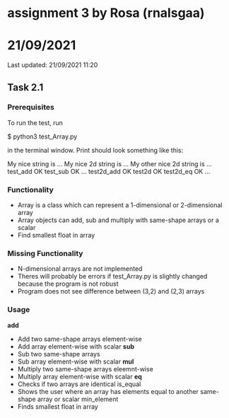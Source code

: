 # assignment 3 by Rosa (rnalsgaa)
# 21/09/2021

Last updated: 21/09/2021 11:20

## Task 2.1

### Prerequisites

To run the test, run

  $ python3 test_Array.py

in the terminal window. Print should look something like this:
  
  My nice string is ...
  My nice 2d string is ...
  My other nice 2d string is ...
  test_add OK
  test_sub OK
  ...
  test2d_add OK
  test2d OK
  test2d_eq OK
  ...

### Functionality

- Array is a class which can represent a 1-dimensional or 2-dimensional array
- Array objects can add, sub and multiply with same-shape arrays or a scalar
- Find smallest float in array

### Missing Functionality

- N-dimensional arrays are not implemented
- Theres will probably be errors if test_Array.py is slightly changed 
  because the program is not robust
- Program does not see difference between (3,2) and (2,3) arrays

### Usage

__add__
- Add two same-shape arrays element-wise
- Add array element-wise with scalar
__sub__
- Sub two same-shape arrays
- Sub array element-wise with scalar
__mul__
- Multiply two same-shape arrays eleemnt-wise
- Multiply array element-wise with scalar
__eq__
- Checks if two arrays are identical
is_equal
- Shows the user where an array has elements equal to another same-shape array or scalar
min_element
- Finds smallest float in array
